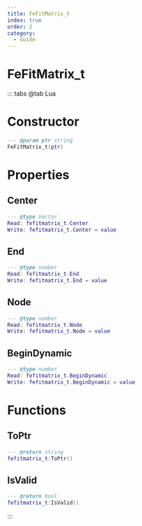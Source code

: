 ```yaml
---
title: FeFitMatrix_t
index: true
order: 2
category:
  - Guide
---
```


# FeFitMatrix_t

::: tabs
@tab Lua
# Constructor
```lua
--- @param ptr string
FeFitMatrix_t(ptr)
```
# Properties
## Center 
```lua
--- @type Vector
Read: fefitmatrix_t.Center
Write: fefitmatrix_t.Center = value
```
## End 
```lua
--- @type number
Read: fefitmatrix_t.End
Write: fefitmatrix_t.End = value
```
## Node 
```lua
--- @type number
Read: fefitmatrix_t.Node
Write: fefitmatrix_t.Node = value
```
## BeginDynamic 
```lua
--- @type number
Read: fefitmatrix_t.BeginDynamic
Write: fefitmatrix_t.BeginDynamic = value
```
# Functions
## ToPtr
```lua
--- @return string
fefitmatrix_t:ToPtr()
```
## IsValid
```lua
--- @return bool
fefitmatrix_t:IsValid()
```

:::